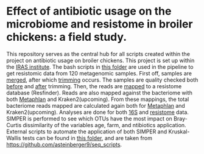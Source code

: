  # Effect of antibiotic usage on the microbiome and resistome in broiler chickens: a field study.

This repository serves as the central hub for all scripts created within the project on antibiotic usage on broiler chickens. This project is set up within the [IRAS institute](https://www.uu.nl/en/organisation/faculty-of-veterinary-medicine/veterinary-research/one-health/risk-assessment-sciences). The bash scripts in [this folder](Pipeline) are used in the pipeline to get resistomic data from 120 metagenomic samples. First off, samples are [merged](Pipeline/merge.sh), after which [trimming](Pipeline/clean.sh) occurs. The samples are quality checked both [before](Pipeline/pre_qc.sh) and [after](Pipeline/post_qc.sh) trimming. Then, the reads are [mapped](Pipeline/map_resistome.sh) to a resistome database (Resfinder). Reads are also mapped against the bacteriome with both [Metaphlan](get_counts_metaphlan.sh) and Kraken2(upcoming). From these mappings, the total bacteriome reads mapped are calculated again both for [Metaphlan](extract_reads_metaphlan.sh) and Kraken2(upcoming). 
Analyses are done for both [16S](16S) and [resistome](Resistome) data.
SIMPER is performed to see which OTUs have the most impact on Bray-Curtis dissimilarity of the variables age, farm, and ntibiotics application. External scripts to automate the application of both SIMPER and Kruskal-Wallis tests can be found in [this folder](Steinberger_scripts), and are taken from https://github.com/asteinberger9/seq_scripts.
